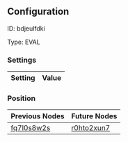# <nil>
## Configuration
ID:  bdjeulfdki

Type: EVAL 


### Settings
| Setting | Value  |
| :------------------------ | ---------------------------------------- |
 




### Position
| Previous Nodes | Future Nodes |
| :------------- | ------------ |
| [fq7l0s8w2s](./fq7l0s8w2s.md) | [r0hto2xun7](./r0hto2xun7.md) |